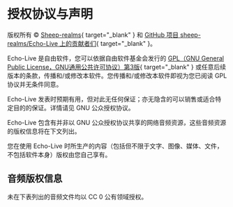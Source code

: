 # 授权协议与声明
版权所有 © [Sheep-realms](https://github.com/sheep-realms){ target="_blank" } 和 [GitHub 项目 sheep-realms/Echo-Live 上的贡献者们](https://github.com/sheep-realms/Echo-Live/graphs/contributors){ target="_blank" }。

Echo-Live 是自由软件，您可以依据自由软件基金会发行的 [GPL（GNU General Public License，GNU通用公共许可协议）第3版](https://www.gnu.org/licenses/gpl-3.0.html){ target="_blank" } 或任意后续版本的条款，传播和/或修改本软件。您传播和/或修改本软件即视为您已阅读 GPL 协议并无条件同意。

Echo-Live 发表时预期有用，但对此无任何保证；亦无隐含的可以销售或适合特定目的的保证。详情请见 GNU 公众授权协议。

Echo-Live 包含有并非以 GNU 公众授权协议共享的网络音频资源，这些音频资源的版权信息将在下文列出。

您在使用 Echo-Live 时所生产的内容（包括但不限于文字、图像、媒体、文件，不包括软件本身）版权由您自己享有。

## 音频版权信息
未在下表列出的音频文件均以 CC 0 公有领域授权。